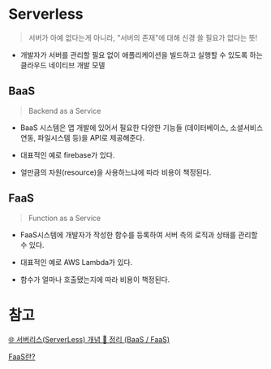 # Serverless

> 서버가 아예 없다는게 아니라, "서버의 존재"에 대해 신경 쓸 필요가 없다는 뜻!

- 개발자가 서버를 관리할 필요 없이 애플리케이션을 빌드하고 실행할 수 있도록 하는 클라우드 네이티브 개발 모델

## BaaS

> Backend as a Service

- BaaS 시스템은 앱 개발에 있어서 필요한 다양한 기능들 (데이터베이스, 소셜서비스 연동, 파일시스템 등)을 API로 제공해준다.

- 대표적인 예로 firebase가 있다.

- 얼만큼의 자원(resource)을 사용하느냐에 따라 비용이 책정된다.

## FaaS

> Function as a Service

- FaaS시스템에 개발자가 작성한 함수를 등록하여 서버 측의 로직과 상태를 관리할 수 있다.

- 대표적인 예로 AWS Lambda가 있다.

- 함수가 얼마나 호출됐는지에 따라 비용이 책정된다.

# 참고

[🌐 서버리스(ServerLess) 개념 💯 정리 (BaaS / FaaS)](https://inpa.tistory.com/entry/WEB-🌐-서버리스ServerLess-개념-💯-총정리-BaaS-FaaS#서버리스_아키텍쳐_란?)

[FaaS란?](https://www.redhat.com/ko/topics/cloud-native-apps/what-is-faas)
